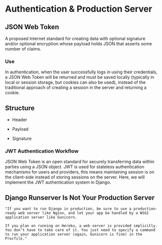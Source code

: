# Authentication & Production Server

## JSON Web Token

A proposed Internet standard for creating data with optional signature and/or optional encryption whose payload holds JSON that asserts some number of claims.

### Use

In authentication, when the user successfully logs in using their credentials, a JSON Web Token will be returned and must be saved locally (typically in local or session storage, but cookies can also be used), instead of the traditional approach of creating a session in the server and returning a cookie. 

## Structure

* Header

* Payload

* Signature

### JWT Authentication Workflow

JSON Web Token is an open standard for securely transferring data within parties using a JSON object. JWT is used for stateless authentication mechanisms for users and providers, this means maintaining session is on the client-side instead of storing sessions on the server. Here, we will implement the JWT authentication system in Django.

## Django Runserver Is Not Your Production Server
```
"If you want to run Django in production, be sure to use a production-ready web server like Nginx, and let your app be handled by a WSGI application server like Gunicorn.

If you plan on running on Heroku, a web server is provided implicitly. You don’t have to take care of it. You just need to specify a command to run your application server (again, Gunicorn is fine) in the Procfile."
```